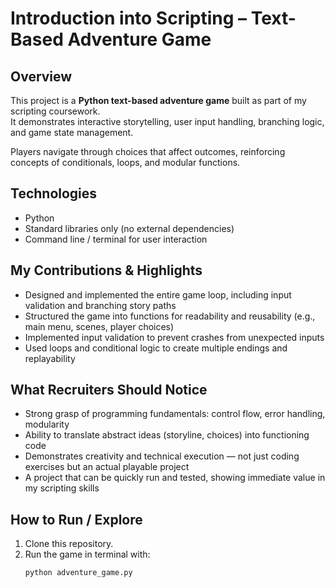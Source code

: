 # Introduction into Scripting – Text-Based Adventure Game

## Overview  
This project is a **Python text-based adventure game** built as part of my scripting coursework.  
It demonstrates interactive storytelling, user input handling, branching logic, and game state management.  

Players navigate through choices that affect outcomes, reinforcing concepts of conditionals, loops, and modular functions.

## Technologies  
- Python  
- Standard libraries only (no external dependencies)  
- Command line / terminal for user interaction  

## My Contributions & Highlights  
- Designed and implemented the entire game loop, including input validation and branching story paths  
- Structured the game into functions for readability and reusability (e.g., main menu, scenes, player choices)  
- Implemented input validation to prevent crashes from unexpected inputs  
- Used loops and conditional logic to create multiple endings and replayability  

## What Recruiters Should Notice  
- Strong grasp of programming fundamentals: control flow, error handling, modularity  
- Ability to translate abstract ideas (storyline, choices) into functioning code  
- Demonstrates creativity and technical execution — not just coding exercises but an actual playable project  
- A project that can be quickly run and tested, showing immediate value in my scripting skills  

## How to Run / Explore  
1. Clone this repository.  
2. Run the game in terminal with:  
   ```bash
   python adventure_game.py
